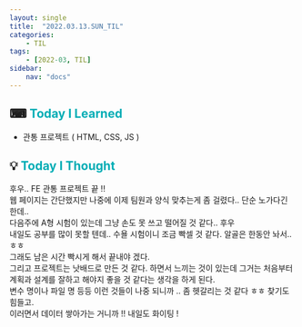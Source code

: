 ```yaml
---
layout: single
title:  "2022.03.13.SUN_TIL"
categories: 
    - TIL
tags: 
    - [2022-03, TIL]
sidebar:
    nav: "docs"
---
```



## ⌨ <a style="color:#00adb5">Today I Learned</a>
- 관통 프로젝트 ( HTML, CSS, JS )


## 💡 <a style="color:#00adb5">Today I Thought</a>
후우.. FE 관통 프로젝트 끝 !!<br>
웹 페이지는 간단했지만 나중에 이제 팀원과 양식 맞추는게 좀 걸렸다.. 단순 노가다긴 한데..<br>
다음주에 A형 시험이 있는데 그냥 손도 못 쓰고 떨어질 것 같다.. 후우 <br>
내일도 공부를 많이 못할 텐데.. 수욜 시험이니 조금 빡셀 것 같다. 알골은 한동안 놔서.. ㅎㅎ <br>
그래도 남은 시간 빡시게 해서 끝내야 겠다.<br>
그리고 프로젝트는 낫배드로 만든 것 같다. 하면서 느끼는 것이 있는데 그거는 처음부터 계획과 설계를 잘하고 해야지 좋을 것 같다는 생각을 하게 된다.<br>
변수 명이나 파일 명 등등 이런 것들이 나중 되니까 .. 좀 헷갈리는 것 같다 ㅎㅎ 찾기도 힘들고.<br>
이러면서 데이터 쌓아가는 거니까 !! 내일도 화이팅 !